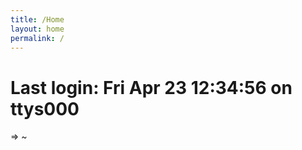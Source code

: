 ```yaml
---
title: /Home
layout: home
permalink: /
---
```


# Last login: Fri Apr 23 12:34:56 on ttys000
⇒  ~ 

